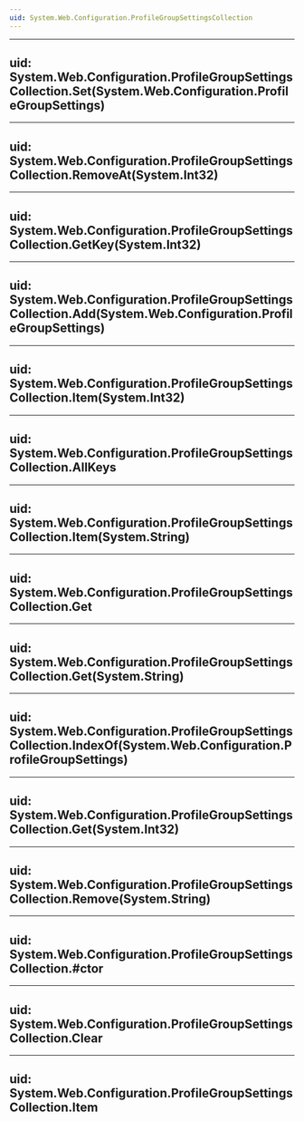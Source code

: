 ```yaml
---
uid: System.Web.Configuration.ProfileGroupSettingsCollection
---
```


---
uid: System.Web.Configuration.ProfileGroupSettingsCollection.Set(System.Web.Configuration.ProfileGroupSettings)
---

---
uid: System.Web.Configuration.ProfileGroupSettingsCollection.RemoveAt(System.Int32)
---

---
uid: System.Web.Configuration.ProfileGroupSettingsCollection.GetKey(System.Int32)
---

---
uid: System.Web.Configuration.ProfileGroupSettingsCollection.Add(System.Web.Configuration.ProfileGroupSettings)
---

---
uid: System.Web.Configuration.ProfileGroupSettingsCollection.Item(System.Int32)
---

---
uid: System.Web.Configuration.ProfileGroupSettingsCollection.AllKeys
---

---
uid: System.Web.Configuration.ProfileGroupSettingsCollection.Item(System.String)
---

---
uid: System.Web.Configuration.ProfileGroupSettingsCollection.Get
---

---
uid: System.Web.Configuration.ProfileGroupSettingsCollection.Get(System.String)
---

---
uid: System.Web.Configuration.ProfileGroupSettingsCollection.IndexOf(System.Web.Configuration.ProfileGroupSettings)
---

---
uid: System.Web.Configuration.ProfileGroupSettingsCollection.Get(System.Int32)
---

---
uid: System.Web.Configuration.ProfileGroupSettingsCollection.Remove(System.String)
---

---
uid: System.Web.Configuration.ProfileGroupSettingsCollection.#ctor
---

---
uid: System.Web.Configuration.ProfileGroupSettingsCollection.Clear
---

---
uid: System.Web.Configuration.ProfileGroupSettingsCollection.Item
---
